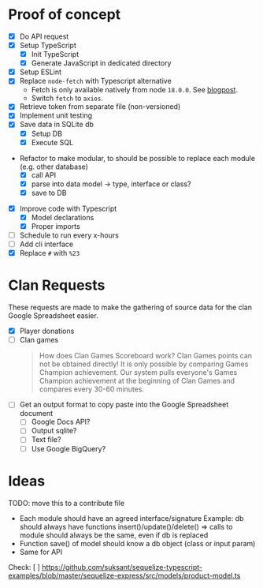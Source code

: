 # Proof of concept

- [x] Do API request
- [x] Setup TypeScript
  - [x] Init TypeScript
  - [x] Generate JavaScript in dedicated directory
- [x] Setup ESLint
- [x] Replace `node-fetch` with Typescript alternative
  - Fetch is only available natively from node `18.0.0`. See [blogpost](https://blog.devgenius.io/experimenting-node-js-native-fetch-api-using-typescript-c5275f8a7592).
  - Switch `fetch` to `axios`.
- [x] Retrieve token from separate file (non-versioned)
- [x] Implement unit testing
- [x] Save data in SQLite db
  - [x] Setup DB
  - [x] Execute SQL
- Refactor to make modular, to should be possible to replace each module (e.g. other database)
  - [x] call API
  - [x] parse into data model -> type, interface or class?
  - [x] save to DB
- [x] Improve code with Typescript
  - [x] Model declarations
  - [x] Proper imports
- [ ] Schedule to run every x-hours
- [ ] Add cli interface
- [x] Replace `#` with `%23`

# Clan Requests

These requests are made to make the gathering of source data for the clan Google Spreadsheet easier.

- [x] Player donations
- [ ] Clan games
  > How does Clan Games Scoreboard work?
  > Clan Games points can not be obtained directly! It is only possible by comparing Games Champion achievement.
  > Our system pulls everyone's Games Champion achievement at the beginning of Clan Games and compares every 30-60 minutes.
- [ ] Get an output format to copy paste into the Google Spreadsheet document
  - [ ] Google Docs API?
  - [ ] Output sqlite?
  - [ ] Text file?
  - [ ] Use Google BigQuery?

# Ideas

TODO: move this to a contribute file

- Each module should have an agreed interface/signature
  Example: db should always have functions insert()/update()/delete()
  => calls to module should always be the same, even if db is replaced
- Function save() of model should know a db object (class or input param)
- Same for API

Check:
[ ] https://github.com/suksant/sequelize-typescript-examples/blob/master/sequelize-express/src/models/product-model.ts
